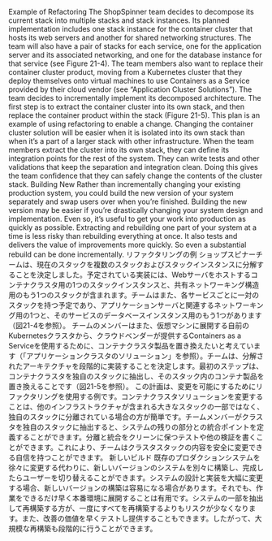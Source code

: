 Example of Refactoring The ShopSpinner team decides to decompose its current stack into multiple stacks and stack instances. Its planned implementation includes one stack instance for the container cluster that hosts its web servers and another for shared networking structures. The team will also have a pair of stacks for each service, one for the application server and its associated networking, and one for the database instance for that service (see Figure 21-4).
The team members also want to replace their container cluster product, moving from a Kubernetes cluster that they deploy themselves onto virtual machines to use Containers as a Service provided by their cloud vendor (see “Application Cluster Solutions”). The team decides to incrementally implement its decomposed architecture. The first step is to extract the container cluster into its own stack, and then replace the container product within the stack (Figure 21-5).
This plan is an example of using refactoring to enable a change. Changing the container cluster solution will be easier when it is isolated into its own stack than when it’s a part of a larger stack with other infrastructure. When the team members extract the cluster into its own stack, they can define its integration points for the rest of the system. They can write tests and other validations that keep the separation and integration clean. Doing this gives the team confidence that they can safely change the contents of the cluster stack.
Building New Rather than incrementally changing your existing production system, you could build the new version of your system separately and swap users over when you’re finished. Building the new version may be easier if you’re drastically changing your system design and implementation. Even so, it’s useful to get your work into production as quickly as possible. Extracting and rebuilding one part of your system at a time is less risky than rebuilding everything at once. It also tests and delivers the value of improvements more quickly. So even a substantial rebuild can be done incrementally.
リファクタリングの例 ショップスピナーチームは、現在のスタックを複数のスタックおよびスタックインスタンスに分解することを決定しました。予定されている実装には、Webサーバをホストするコンテナクラスタ用の1つのスタックインスタンスと、共有ネットワーキング構造用のもう1つのスタックが含まれます。チームはまた、各サービスごとに一対のスタックを持つ予定であり、アプリケーションサーバと関連するネットワーキング用の1つと、そのサービスのデータベースインスタンス用のもう1つがあります（図21-4を参照）。
チームのメンバーはまた、仮想マシンに展開する自前のKubernetesクラスタから、クラウドベンダーが提供するContainers as a Serviceを使用するために、コンテナクラスタ製品を置き換えたいと考えています（「アプリケーションクラスタのソリューション」を参照）。チームは、分解されたアーキテクチャを段階的に実装することを決定します。最初のステップは、コンテナクラスタを独自のスタックに抽出し、そのスタック内のコンテナ製品を置き換えることです（図21-5を参照）。
この計画は、変更を可能にするためにリファクタリングを使用する例です。コンテナクラスタソリューションを変更することは、他のインフラストラクチャが含まれる大きなスタックの一部ではなく、独自のスタックに分離されている場合の方が簡単です。チームメンバーがクラスタを独自のスタックに抽出すると、システムの残りの部分との統合ポイントを定義することができます。分離と統合をクリーンに保つテストや他の検証を書くことができます。これにより、チームはクラスタスタックの内容を安全に変更できる自信を持つことができます。
新しいビルド 既存のプロダクションシステムを徐々に変更する代わりに、新しいバージョンのシステムを別々に構築し、完成したらユーザーを切り替えることができます。システムの設計と実装を大幅に変更する場合、新しいバージョンの構築は容易になる場合があります。それでも、作業をできるだけ早く本番環境に展開することは有用です。システムの一部を抽出して再構築する方が、一度にすべてを再構築するよりもリスクが少なくなります。また、改善の価値を早くテストし提供することもできます。したがって、大規模な再構築も段階的に行うことができます。